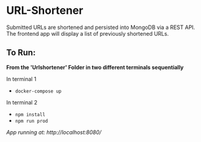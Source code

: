 # URL-Shortener

Submitted URLs are shortened and persisted into MongoDB via a REST API. <br>
The frontend app will display a list of previously shortened URLs.

## To Run:

**From the 'Urlshortener' Folder in two different terminals sequentially** <br>

In terminal 1
- ```docker-compose up``` <br>

In terminal 2
- ```npm install``` <br>
- ```npm run prod``` <br>

*App running at: http://localhost:8080/*

